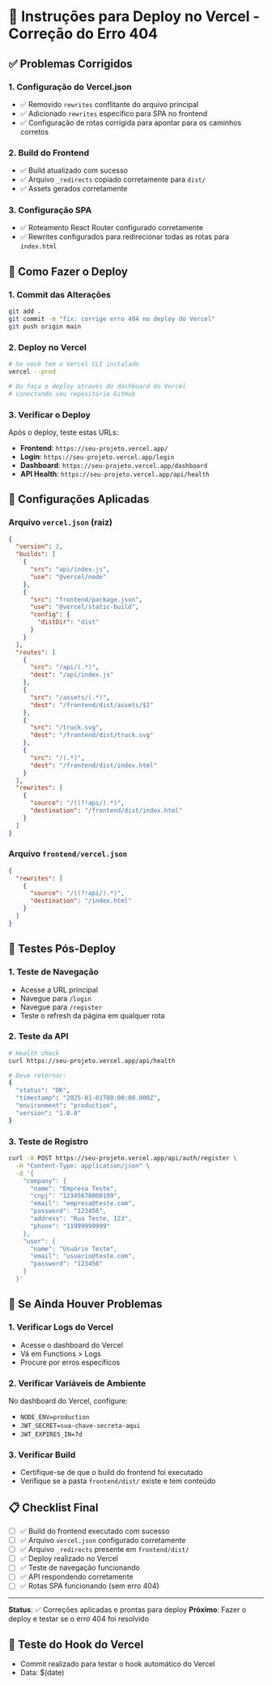 # 🚀 Instruções para Deploy no Vercel - Correção do Erro 404

## ✅ Problemas Corrigidos

### 1. **Configuração do Vercel.json**
- ✅ Removido `rewrites` conflitante do arquivo principal
- ✅ Adicionado `rewrites` específico para SPA no frontend
- ✅ Configuração de rotas corrigida para apontar para os caminhos corretos

### 2. **Build do Frontend**
- ✅ Build atualizado com sucesso
- ✅ Arquivo `_redirects` copiado corretamente para `dist/`
- ✅ Assets gerados corretamente

### 3. **Configuração SPA**
- ✅ Roteamento React Router configurado corretamente
- ✅ Rewrites configurados para redirecionar todas as rotas para `index.html`

## 🚀 Como Fazer o Deploy

### 1. **Commit das Alterações**
```bash
git add .
git commit -m "fix: corrige erro 404 no deploy do Vercel"
git push origin main
```

### 2. **Deploy no Vercel**
```bash
# Se você tem o Vercel CLI instalado
vercel --prod

# Ou faça o deploy através do dashboard do Vercel
# conectando seu repositório GitHub
```

### 3. **Verificar o Deploy**
Após o deploy, teste estas URLs:

- **Frontend**: `https://seu-projeto.vercel.app/`
- **Login**: `https://seu-projeto.vercel.app/login`
- **Dashboard**: `https://seu-projeto.vercel.app/dashboard`
- **API Health**: `https://seu-projeto.vercel.app/api/health`

## 🔧 Configurações Aplicadas

### Arquivo `vercel.json` (raiz)
```json
{
  "version": 2,
  "builds": [
    {
      "src": "api/index.js",
      "use": "@vercel/node"
    },
    {
      "src": "frontend/package.json",
      "use": "@vercel/static-build",
      "config": {
        "distDir": "dist"
      }
    }
  ],
  "routes": [
    {
      "src": "/api/(.*)",
      "dest": "/api/index.js"
    },
    {
      "src": "/assets/(.*)",
      "dest": "/frontend/dist/assets/$1"
    },
    {
      "src": "/truck.svg",
      "dest": "/frontend/dist/truck.svg"
    },
    {
      "src": "/(.*)",
      "dest": "/frontend/dist/index.html"
    }
  ],
  "rewrites": [
    {
      "source": "/((?!api/).*)",
      "destination": "/frontend/dist/index.html"
    }
  ]
}
```

### Arquivo `frontend/vercel.json`
```json
{
  "rewrites": [
    {
      "source": "/((?!api/).*)",
      "destination": "/index.html"
    }
  ]
}
```

## 🧪 Testes Pós-Deploy

### 1. **Teste de Navegação**
- Acesse a URL principal
- Navegue para `/login`
- Navegue para `/register`
- Teste o refresh da página em qualquer rota

### 2. **Teste da API**
```bash
# Health check
curl https://seu-projeto.vercel.app/api/health

# Deve retornar:
{
  "status": "OK",
  "timestamp": "2025-01-01T00:00:00.000Z",
  "environment": "production",
  "version": "1.0.0"
}
```

### 3. **Teste de Registro**
```bash
curl -X POST https://seu-projeto.vercel.app/api/auth/register \
  -H "Content-Type: application/json" \
  -d '{
    "company": {
      "name": "Empresa Teste",
      "cnpj": "12345678000199",
      "email": "empresa@teste.com",
      "password": "123456",
      "address": "Rua Teste, 123",
      "phone": "11999999999"
    },
    "user": {
      "name": "Usuário Teste",
      "email": "usuario@teste.com",
      "password": "123456"
    }
  }'
```

## 🚨 Se Ainda Houver Problemas

### 1. **Verificar Logs do Vercel**
- Acesse o dashboard do Vercel
- Vá em Functions > Logs
- Procure por erros específicos

### 2. **Verificar Variáveis de Ambiente**
No dashboard do Vercel, configure:
- `NODE_ENV=production`
- `JWT_SECRET=sua-chave-secreta-aqui`
- `JWT_EXPIRES_IN=7d`

### 3. **Verificar Build**
- Certifique-se de que o build do frontend foi executado
- Verifique se a pasta `frontend/dist/` existe e tem conteúdo

## 📋 Checklist Final

- [ ] ✅ Build do frontend executado com sucesso
- [ ] ✅ Arquivo `vercel.json` configurado corretamente
- [ ] ✅ Arquivo `_redirects` presente em `frontend/dist/`
- [ ] ✅ Deploy realizado no Vercel
- [ ] ✅ Teste de navegação funcionando
- [ ] ✅ API respondendo corretamente
- [ ] ✅ Rotas SPA funcionando (sem erro 404)

---

**Status**: ✅ Correções aplicadas e prontas para deploy
**Próximo**: Fazer o deploy e testar se o erro 404 foi resolvido

## 🔄 Teste do Hook do Vercel
- Commit realizado para testar o hook automático do Vercel
- Data: $(date)
